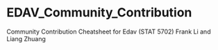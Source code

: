 # EDAV_Community_Contribution
Community Contribution Cheatsheet for Edav (STAT 5702)
Frank Li and Liang Zhuang
